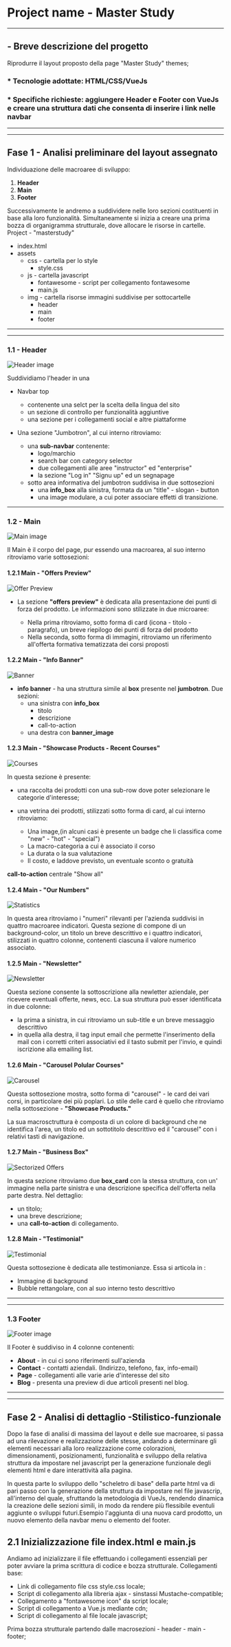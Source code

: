 # Project name - Master Study

---

## - Breve descrizione del progetto

  Riprodurre il layout proposto della page "Master Study" themes;

### * Tecnologie adottate:  HTML/CSS/VueJs

### * Specifiche richieste: aggiungere Header e Footer con VueJs e creare una struttura dati che consenta di inserire i link nelle navbar

---
---

## Fase 1 - Analisi preliminare del layout assegnato

Individuazione delle macroaree di sviluppo:

  1. **Header**
  2. **Main**
  3. **Footer**

Successivamente le andremo a suddividere nelle loro sezioni costituenti in base alla loro funzionalità.
Simultaneamente si inizia a creare una prima bozza di organigramma strutturale, dove allocare le risorse in cartelle.
Project - "masterstudy"

- index.html
- assets
  - css - cartella per lo style
    - style.css
  - js - cartella javascript
    - fontawesome - script per collegamento fontawesome
    - main.js
  - img - cartella risorse immagini suddivise per sottocartelle
    - header
    - main
    - footer

---
---

### 1.1 - Header

![Header image](/masterstudy/prototyping/Header.png)

  Suddividiamo l'header in una
  
- Navbar top
  - contenente una selct per la scelta della lingua del sito
  - un sezione di controllo per funzionalità aggiuntive
  - una sezione per i collegamenti social e altre piattaforme
  
- Una sezione "Jumbotron", al cui interno ritroviamo:

  - una **sub-navbar** contenente:
    - logo/marchio
    - search bar con category selector
    - due collegamenti alle aree "instructor" ed "enterprise"
    - la sezione "Log in" "Signu up" ed un segnapage
  - sotto area informativa del jumbotron suddivisa in due sottosezioni
    - una **info_box** alla sinistra, formata da un "title" - slogan - button
    - una image modulare, a cui poter associare effetti di transizione.

---

### 1.2 - Main

![Main image](/masterstudy/prototyping/Main.png)

Il Main è il corpo del page, pur essendo una macroarea, al suo interno ritroviamo varie sottosezioni:

#### 1.2.1 Main - "Offers Preview"

![Offer Preview](prototyping/Offer_preview.png)

- La sezione **"offers preview"** è dedicata alla presentazione dei punti di forza del prodotto. Le informazioni sono stilizzate in due microaree:

  - Nella prima ritroviamo, sotto forma di card (icona - titolo - paragrafo), un breve riepilogo dei punti di forza del prodotto
  - Nella seconda, sotto forma di immagini, ritroviamo un riferimento all'offerta formativa tematizzata dei corsi proposti

#### 1.2.2 Main - "Info Banner"

![Banner](/masterstudy/prototyping/Banner.png)

- **info banner** - ha una struttura simile al **box** presente nel **jumbotron**.
Due sezioni:
  - una sinistra con **info_box**
    - titolo
    - descrizione
    - call-to-action
  - una destra con **banner_image**

#### 1.2.3 Main - "Showcase Products - Recent Courses"

![Courses](/masterstudy/prototyping/Courses.png)

In questa sezione è presente:

- una raccolta dei prodotti con una sub-row dove poter selezionare le categorie d'interesse;
- una vetrina dei prodotti, stilizzati sotto forma di card, al cui interno ritroviamo:

  - Una image,(in alcuni casi è presente un badge che li classifica come "new" - "hot" - "special")
  - La macro-categoria a cui è associato il corso
  - La durata o la sua valutazione
  - Il costo, e laddove previsto, un eventuale sconto o gratuità

**call-to-action** centrale "Show all"

#### 1.2.4 Main - "Our Numbers"

![Statistics](/masterstudy/prototyping/Statistics.png)

In questa area ritroviamo i "numeri" rilevanti per l'azienda suddivisi in quattro macroaree indicatori.
Questa sezione di compone di un background-color, un titolo un breve descrittivo e i quattro indicatori, stilizzati in quattro colonne, contenenti ciascuna il valore numerico associato.

#### 1.2.5 Main - "Newsletter"

![Newsletter](/masterstudy/prototyping/Newsletter.png)

Questa sezione consente la sottoscrizione alla newletter aziendale, per ricevere eventuali offerte, news, ecc.
La sua struttura può esser identificata in due colonne:

- la prima a sinistra, in cui ritroviamo un sub-title e un breve messaggio descrittivo
- in quella alla destra, il tag input email che permette l'inserimento della mail con i corretti criteri associativi ed il tasto submit per l'invio, e quindi iscrizione alla emailing list.

#### 1.2.6 Main - "Carousel Polular Courses"

![Carousel](prototyping/Carousel.png)

Questa sottosezione mostra, sotto forma di "carousel" - le card dei vari corsi, in particolare dei più poplari.
Lo stile delle card è quello che ritroviamo nella sottosezione - **"Showcase Products."**

La sua macrosctruttura è composta di un colore di background che ne identifica l'area, un titolo ed un sottotitolo descrittivo ed il "carousel" con i relativi tasti di navigazione.

#### 1.2.7 Main - "Business Box"

![Sectorized Offers](/masterstudy/prototyping/Sectorized_offers.png)

In questa sezione ritroviamo due **box_card** con la stessa struttura, con un' immagine nella parte sinistra e una descrizione specifica dell'offerta nella parte destra. Nel dettaglio:

- un titolo;
- una breve descrizione;
- una **call-to-action** di collegamento.

#### 1.2.8 Main - "Testimonial"

![Testimonial](/masterstudy/prototyping/Testimonial.png)

Questa sottosezione è dedicata alle testimonianze.
Essa si articola in :

- Immagine di background
- Bubble rettangolare, con al suo interno testo descrittivo

---
---

### 1.3 Footer

![Footer image](/masterstudy/prototyping/Footer.png)

Il Footer è suddiviso in 4 colonne contenenti:

- **About** - in cui ci sono riferimenti sull'azienda
- **Contact** - contatti aziendali. (Indirizzo, telefono, fax, info-email)
- **Page** - collegamenti alle varie arie d'interesse del sito
- **Blog** - presenta una preview di due articoli presenti nel blog.

---
---

## Fase 2 - Analisi di dettaglio -Stilistico-funzionale

Dopo la fase di analisi di massima del layout e delle sue macroaree, si passa ad una rilevazione e realizzazione delle stesse, andando a determinare gli elementi necessari alla loro realizzazione come colorazioni, dimensionamenti, posizionamenti, funzionalità e sviluppo della relativa struttura da impostare nel javascript per la generazione funzionale degli elementi html e dare interattività alla pagina.

In questa parte lo sviluppo dello "scheletro di base" della parte html va di pari passo con la generazione della struttura da impostare nel file javascrip, all'interno del quale, sfruttando la metodologia di VueJs, rendendo dinamica la creazione delle sezioni simili, in modo da rendere più flessibile eventuli aggiunte o sviluppi futuri.Esempio l'aggiunta di una nuova card prodotto, un nuovo elemento della navbar menu o elemento del footer.

## 2.1 Inizializzazione file index.html e main.js

Andiamo ad inizializzare il file effettuando i collegamenti essenziali per poter avviare la prima scrittura di codice e bozza strutturale.
Collegamenti base:

- Link di collegamento file css style.css locale;
- Script di collegamento alla libreria ajax - sinstassi Mustache-compatible;
- Collegamento a "fontawesome icon" da script locale;
- Script di collegamento a Vue.js mediante cdn;
- Script di collegamento al file locale javascript;

Prima bozza strutturale partendo dalle macrosezioni - header - main - footer;
